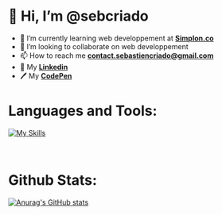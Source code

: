 <h1>👋 Hi, I’m @sebcriado</h1>


- 🌱 I’m currently learning web developpement at <strong><a href="https://simplon.co/">Simplon.co</a></strong>
- 💞️ I’m looking to collaborate on web developpement 
- 📫 How to reach me <strong>contact.sebastiencriado@gmail.com</strong>
- 👤 My <strong><a target="_blank" href="https://www.linkedin.com/in/sébastien-criado-19427a212/">Linkedin</a></strong>
- 🖊 My <strong><a target="_blank" href="https://codepen.io/sebcriado">CodePen</a></strong>

<h1><strong>Languages and Tools:</strong></h1>

[![My Skills](https://skillicons.dev/icons?i=symfony,php,sql,js,angular)](https://skillicons.dev)
          
        
<br>
<h1>Github Stats:</h1>


[![Anurag's GitHub stats](https://github-readme-stats.vercel.app/api?username=sebcriado&show_icons=true&theme=gotham)](https://github.com/anuraghazra/github-readme-stats)










